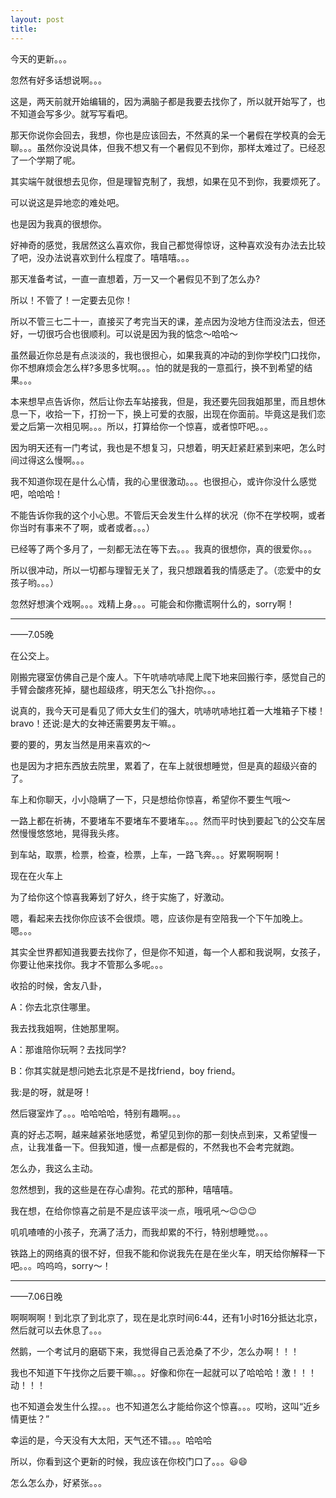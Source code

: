 ```yaml
---
layout: post
title: 
---
```


今天的更新。。。

忽然有好多话想说啊。。。

这是，两天前就开始编辑的，因为满脑子都是我要去找你了，所以就开始写了，也不知道会写多少。就写写看吧。

那天你说你会回去，我想，你也是应该回去，不然真的呆一个暑假在学校真的会无聊。。。虽然你没说具体，但我不想又有一个暑假见不到你，那样太难过了。已经忍了一个学期了呢。

其实端午就很想去见你，但是理智克制了，我想，如果在见不到你，我要烦死了。

可以说这是异地恋的难处吧。

也是因为我真的很想你。

好神奇的感觉，我居然这么喜欢你，我自己都觉得惊讶，这种喜欢没有办法去比较了吧，没办法说喜欢到什么程度了。嘻嘻嘻。。。

那天准备考试，一直一直想着，万一又一个暑假见不到了怎么办?

所以！不管了！一定要去见你！

所以不管三七二十一，直接买了考完当天的课，差点因为没地方住而没法去，但还好，一切很巧合也很顺利。可以说是因为我的惦念～哈哈～

虽然最近你总是有点淡淡的，我也很担心，如果我真的冲动的到你学校门口找你，你不想麻烦会怎么样?多思多忧啊。。。怕的就是我的一意孤行，换不到希望的结果。。。

本来想早点告诉你，然后让你去车站接我，但是，我还要先回我姐那里，而且想休息一下，收拾一下，打扮一下，换上可爱的衣服，出现在你面前。毕竟这是我们恋爱之后第一次相见啊。。。所以，打算给你一个惊喜，或者惊吓吧。。。

因为明天还有一门考试，我也是不想复习，只想着，明天赶紧赶紧到来吧，怎么时间过得这么慢啊。。。

我不知道你现在是什么心情，我的心里很激动。。。也很担心，或许你没什么感觉吧，哈哈哈！

不能告诉你我的这个小心思。不管后天会发生什么样的状况（你不在学校啊，或者你当时有事来不了啊，或者或者。。。）

已经等了两个多月了，一刻都无法在等下去。。。我真的很想你，真的很爱你。。。

所以很冲动，所以一切都与理智无关了，我只想跟着我的情感走了。（恋爱中的女孩子哟。。。）

忽然好想演个戏啊。。。戏精上身。。。可能会和你撒谎啊什么的，sorry啊！

---

——7.05晚

在公交上。

刚搬完寝室仿佛自己是个废人。下午吭哧吭哧爬上爬下地来回搬行李，感觉自己的手臂会酸疼死掉，腿也超级疼，明天怎么飞扑抱你。。。

说真的，我今天可是看见了师大女生们的强大，吭哧吭哧地扛着一大堆箱子下楼！bravo！还说:是大的女神还需要男友干嘛。。

要的要的，男友当然是用来喜欢的～

也是因为才把东西放去院里，累着了，在车上就很想睡觉，但是真的超级兴奋的了。

车上和你聊天，小小隐瞒了一下，只是想给你惊喜，希望你不要生气哦～

一路上都在祈祷，不要堵车不要堵车不要堵车。。。然而平时快到要起飞的公交车居然慢慢悠悠地，晃得我头疼。

到车站，取票，检票，检查，检票，上车，一路飞奔。。。好累啊啊啊！

现在在火车上

为了给你这个惊喜我筹划了好久，终于实施了，好激动。

嗯，看起来去找你你应该不会很烦。嗯，应该你是有空陪我一个下午加晚上。嗯。。。

其实全世界都知道我要去找你了，但是你不知道，每一个人都和我说啊，女孩子，你要让他来找你。我才不管那么多呢。。。

收拾的时候，舍友八卦，

A：你去北京住哪里。

我去找我姐啊，住她那里啊。

A：那谁陪你玩啊？去找同学?

B：你其实就是想问她去北京是不是找friend，boy friend。

我:是的呀，就是呀！

然后寝室炸了。。。哈哈哈哈，特别有趣啊。。。

真的好忐忑啊，越来越紧张地感觉，希望见到你的那一刻快点到来，又希望慢一点，让我准备一下。但我知道，慢一点都是假的，不然我也不会考完就跑。

怎么办，我这么主动。

忽然想到，我的这些是在存心虐狗。花式的那种，嘻嘻嘻。

我在想，在给你惊喜之前是不是应该平淡一点，哦吼吼～😉😉😉

叽叽喳喳的小孩子，充满了活力，而我却累的不行，特别想睡觉。。。

铁路上的网络真的很不好，但我不能和你说我先在是在坐火车，明天给你解释一下吧。。。呜呜呜，sorry～！

---

——7.06日晚

啊啊啊啊！到北京了到北京了，现在是北京时间6:44，还有1小时16分抵达北京，然后就可以去休息了。。。

然鹅，一个考试月的磨砺下来，我觉得自己丢沧桑了不少，怎么办啊！！！

我也不知道下午找你之后要干嘛。。。好像和你在一起就可以了哈哈哈！激！！！动！！！

也不知道会发生什么捏。。。也不知道怎么才能给你这个惊喜。。。哎哟，这叫“近乡情更怯？”

幸运的是，今天没有大太阳，天气还不错。。。哈哈哈

所以，你看到这个更新的时候，我应该在你校门口了。。。😃😄

怎么怎么办，好紧张。。。
